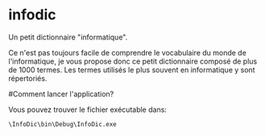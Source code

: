 # infodic
Un petit dictionnaire "informatique".

Ce n'est pas toujours facile de comprendre le vocabulaire du monde de l'informatique, je vous propose donc ce petit dictionnaire composé de plus de 1000 termes.
Les termes utilisés le plus souvent en informatique y sont répertoriés.

#Comment lancer l'application?

Vous pouvez trouver le fichier exécutable dans:
```
\InfoDic\bin\Debug\InfoDic.exe
````
